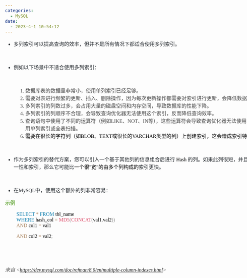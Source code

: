 ```yaml
---
categories:
  - MySQL
date:
  - 2023-4-1 10:54:12
---
```


<body lang=zh-CN style='font-family:"Microsoft YaHei UI";font-size:12.0pt'>
<!--StartFragment-->

<div style='direction:ltr;border-width:100%'>

<div style='direction:ltr;margin-top:0in;margin-left:0in;width:9.2055in'>

<div style='direction:ltr;margin-top:0in;margin-left:0in;width:9.2055in'>

<ul type=disc style='direction:ltr;unicode-bidi:embed;margin-top:0in;
 margin-bottom:0in'>
 <li style='margin-top:0;margin-bottom:0;vertical-align:middle;color:#24292E'><span
     style='font-family:"Microsoft YaHei UI";font-size:12.0pt'>多列索引可以提高查询的效率，但并不是所有情况下都适合使用多列索引。</span></li>
</ul>

<p style='margin-left:.375in;font-family:"Comic Sans MS";font-size:
12.0pt;color:#24292E'>&nbsp;</p>

<ul type=disc style='direction:ltr;unicode-bidi:embed;margin-top:0in;
 margin-bottom:0in'>
 <li style='margin-top:0;margin-bottom:0;vertical-align:middle;color:#24292E'><span
     style='font-family:"Microsoft YaHei UI";font-size:12.0pt'>例如以下场景中不适合使用多列索引：</span></li>
</ul>

<p style='margin-left:.375in;font-family:"Comic Sans MS";font-size:
12.0pt;color:#24292E'>&nbsp;</p>

<ol type=1 style='direction:ltr;unicode-bidi:embed;margin-top:0in;margin-bottom:
 0in;font-family:"Comic Sans MS";font-size:12.0pt;font-weight:normal;
 font-style:normal;margin-left:37px'>
 <li value=1 style='margin-top:0;margin-bottom:0;vertical-align:middle;
     color:#444444'><span style='font-family:"Microsoft YaHei UI";font-size:
     12.0pt;font-weight:normal;font-style:normal;font-family:"Microsoft YaHei UI";
     font-size:12.0pt'>数据库表的数据量非常小，使用单列索引已经足够。</span></li>
 <li style='margin-top:0;margin-bottom:0;vertical-align:middle;color:#444444'><span
     style='font-family:"Microsoft YaHei UI";font-size:12.0pt'>需要对表进行频繁的更新、插入、删除操作，因为每次更新操作都需要对索引进行更新，会降低数据库的性能。</span></li>
 <li style='margin-top:0;margin-bottom:0;vertical-align:middle;color:#444444'><span
     style='font-family:"Microsoft YaHei UI";font-size:12.0pt'>多列索引的列数过多，会占用大量的磁盘空间和内存空间，导致数据库的性能下降。</span></li>
 <li style='margin-top:0;margin-bottom:0;vertical-align:middle;color:#444444'><span
     style='font-family:"Microsoft YaHei UI";font-size:12.0pt'>多列索引的列顺序不合理，会导致查询优化器无法使用这个索引，反而降低查询效率。</span></li>
 <li style='margin-top:0;margin-bottom:0;vertical-align:middle;color:#444444'><span
     style='font-family:"Microsoft YaHei UI";font-size:12.0pt'>查询语句中使用了不同的运算符（例如</span><span
     style='font-family:"Comic Sans MS";font-size:12.0pt'>LIKE</span><span
     style='font-family:"Microsoft YaHei UI";font-size:12.0pt'>、</span><span
     style='font-family:"Comic Sans MS";font-size:12.0pt'>NOT</span><span
     style='font-family:"Microsoft YaHei UI";font-size:12.0pt'>、</span><span
     style='font-family:"Comic Sans MS";font-size:12.0pt'>IN</span><span
     style='font-family:"Microsoft YaHei UI";font-size:12.0pt'>等），这些运算符会导致查询优化器无法使用多列索引，而使用单列索引或全表扫描。</span></li>
 <li style='margin-top:0;margin-bottom:0;vertical-align:middle;color:#444444'><span
     style='font-family:"Microsoft YaHei UI";font-size:12.0pt;color:black'>需要在很长的字符列（如</span><span
     style='font-family:"Comic Sans MS";font-size:12.0pt;color:black'>BLOB</span><span
     style='font-family:"Microsoft YaHei UI";font-size:12.0pt;color:black'>、</span><span
     style='font-family:"Comic Sans MS";font-size:12.0pt;color:black'>TEXT</span><span
     style='font-family:"Microsoft YaHei UI";font-size:12.0pt;color:black'>或很长的</span><span
     style='font-family:"Comic Sans MS";font-size:12.0pt;color:black'>VARCHAR</span><span
     style='font-family:"Microsoft YaHei UI";font-size:12.0pt;color:black'>类型的列）上创建索引，这会造成索引特别大且慢</span></li>
</ol>

<p style='margin-left:.375in;font-family:"Comic Sans MS";font-size:
12.0pt;color:#24292E'>&nbsp;</p>

<ul type=disc style='direction:ltr;unicode-bidi:embed;margin-top:0in;
 margin-bottom:0in'>
 <li style='margin-top:0;margin-bottom:0;vertical-align:middle;color:#24292E'><span
     style='font-family:"Microsoft YaHei UI";font-size:12.0pt;color:#24292E'
     lang=zh-CN>作为多列索引的替代方案，您可以引入一个基于其他列的信息组合后进行</span><span style='font-family:
     "Comic Sans MS";font-size:12.0pt;color:#24292E' lang=en-US> </span><span
     style='font-family:"Comic Sans MS";font-size:12.0pt;color:black'
     lang=zh-CN>Hash</span><span style='font-family:"Comic Sans MS";font-size:
     12.0pt;color:#24292E' lang=en-US> </span><span style='font-family:"Microsoft YaHei UI";
     font-size:12.0pt;color:#24292E' lang=zh-CN>的列。如果此列很短，并且具有合理的唯一性和索引，那么它可能比</span><span
     style='font-family:"Microsoft YaHei UI";font-size:12.0pt;color:black'
     lang=zh-CN>一个很</span><span style='font-family:"Comic Sans MS";font-size:
     12.0pt;color:black' lang=zh-CN>&quot;</span><span style='font-family:"Microsoft YaHei UI";
     font-size:12.0pt;color:black' lang=zh-CN>宽</span><span style='font-family:
     "Comic Sans MS";font-size:12.0pt;color:black' lang=zh-CN>&quot;</span><span
     style='font-family:"Microsoft YaHei UI";font-size:12.0pt;color:black'
     lang=zh-CN>的由多个列构成的</span><span style='font-family:"Microsoft YaHei UI";
     font-size:12.0pt;color:#24292E' lang=zh-CN>索引更快。</span></li>
</ul>

<p style='margin-left:.375in;font-family:"Comic Sans MS";font-size:
12.0pt;color:#24292E'>&nbsp;</p>

<ul type=disc style='direction:ltr;unicode-bidi:embed;margin-top:0in;
 margin-bottom:0in'>
 <li style='margin-top:0;margin-bottom:0;vertical-align:middle;color:#24292E'><span
     style='font-family:"Microsoft YaHei UI";font-size:12.0pt'>在</span><span
     style='font-family:"Comic Sans MS";font-size:12.0pt'>MySQL</span><span
     style='font-family:"Microsoft YaHei UI";font-size:12.0pt'>中，使用这个额外的列非常容易：</span></li>
</ul>

<p style='font-family:"Microsoft YaHei UI";font-size:12.0pt;
color:#70AD47'><span style='font-weight:bold'>示例</span></p>

<p style='margin-left:.375in;font-family:"Comic Sans MS";font-size:
12.0pt'><span style='color:#0077AA' lang=zh-CN>SELECT </span><span
style='color:#A67F59' lang=zh-CN>* </span><span style='color:#0077AA'
lang=zh-CN>FROM</span><span style='color:black' lang=zh-CN> tbl_name<br>
</span><span style='color:#0077AA' lang=zh-CN>WHERE</span><span
style='color:black' lang=zh-CN> hash_col</span><span style='color:black'
lang=en-US> </span><span style='color:#A67F59' lang=zh-CN>=</span><span
style='color:#A67F59' lang=en-US> </span><span style='color:#DD4A68'
lang=zh-CN>MD5</span><span style='color:#909090' lang=zh-CN>(</span><span
style='color:#DD4A68' lang=zh-CN>CONCAT</span><span style='color:#909090'
lang=zh-CN>(</span><span style='color:black' lang=zh-CN>val1</span><span
style='color:#909090' lang=zh-CN>,</span><span style='color:black' lang=zh-CN>val2</span><span
style='color:#909090' lang=zh-CN>))</span><span style='color:black' lang=zh-CN><br>
</span><span style='color:#A67F59' lang=zh-CN>AND</span><span style='color:
black' lang=zh-CN> col1</span><span style='color:black' lang=en-US> </span><span
style='color:#A67F59' lang=zh-CN>=</span><span style='color:#A67F59'
lang=en-US> </span><span style='color:black' lang=zh-CN>val1 </span></p>

<p style='margin-left:.375in;font-family:"Comic Sans MS";font-size:
12.0pt'><span style='color:#A67F59' lang=zh-CN>AND</span><span
style='color:black' lang=zh-CN> col2</span><span style='color:black'
lang=en-US> </span><span style='color:#A67F59' lang=zh-CN>=</span><span
style='color:#A67F59' lang=en-US> </span><span style='color:black' lang=zh-CN>val2</span><span
style='color:#909090' lang=zh-CN>;</span></p>

<p style='font-family:"Comic Sans MS";font-size:12.0pt'>&nbsp;</p>

<p style='font-family:"Comic Sans MS";font-size:12.0pt'>&nbsp;</p>

<p><cite style='font-size:12.0pt;color:#595959'><span
style='font-family:"Microsoft YaHei UI"'>来自</span><span style='font-family:
"Comic Sans MS"'> &lt;</span><a
href="https://dev.mysql.com/doc/refman/8.0/en/multiple-column-indexes.html"><span
style='font-family:"Comic Sans MS"'>https://dev.mysql.com/doc/refman/8.0/en/multiple-column-indexes.html</span></a><span
style='font-family:"Comic Sans MS"'>&gt; </span></cite></p>

</div>

</div>

</div>

<!--EndFragment-->
</body>
